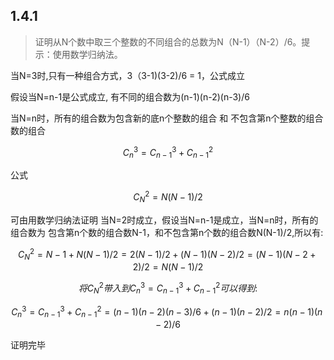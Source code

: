 ## 1.4.1

> 证明从N个数中取三个整数的不同组合的总数为N（N-1）（N-2）/6。提示：使用数学归纳法。

当N=3时,只有一种组合方式，3（3-1)(3-2)/6 = 1，公式成立

假设当N=n-1是公式成立, 有不同的组合数为(n-1)(n-2)(n-3)/6

当N=n时，所有的组合数为包含新的底n个整数的组合 和 不包含第n个整数的组合数的组合

```math
C_n^3 = C_{n-1}^3 + C_{n-1}^2
```

公式

```math
C_N^2 = N(N-1)/2
```

可由用数学归纳法证明
当N=2时成立，假设当N=n-1是成立，当N=n时，所有的组合数为 包含第n个数的组合数N-1，和不包含第n个数的组合数N(N-1)/2,所以有:

```math
C_N^2 = N-1 +  N(N-1)/2 = 2(N-1)/2 + (N-1)(N-2)/2 = (N-1)(N-2+2)/2=N(N-1)/2
```

```math
将C_N^2带入到C_n^3 = C_{n-1}^3 + C_{n-1}^2 可以得到:
```

```math
C_n^3 = C_{n-1}^3 + C_{n-1}^2=(n-1)(n-2)(n-3)/6+(n-1)(n-2)/2=n(n-1)(n-2)/6
```

证明完毕